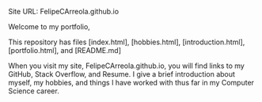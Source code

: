 Site URL:
 FelipeCArreola.github.io

Welcome to my portfolio,

This repository has files [index.html], [hobbies.html], [introduction.html], [portfolio.html], and [README.md]

When you visit my site, FelipeCArreola.github.io, you will find links to my GitHub, Stack Overflow, and Resume. I give a brief introduction about myself, my hobbies, and things I have worked with thus far in my Computer Science career.
